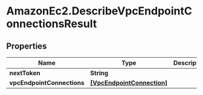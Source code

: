 # AmazonEc2.DescribeVpcEndpointConnectionsResult

## Properties

Name | Type | Description | Notes
------------ | ------------- | ------------- | -------------
**nextToken** | **String** |  | [optional] 
**vpcEndpointConnections** | [**[VpcEndpointConnection]**](VpcEndpointConnection.md) |  | [optional] 


